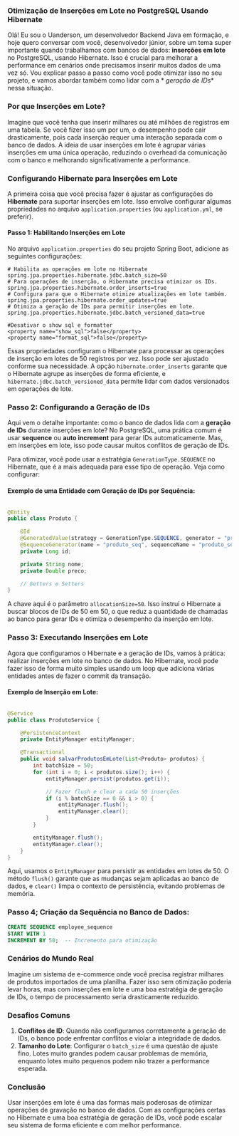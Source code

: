 ### Otimização de Inserções em Lote no PostgreSQL Usando Hibernate

Olá! Eu sou o Uanderson, um desenvolvedor Backend Java em formação, e hoje quero conversar com você, desenvolvedor
júnior, sobre um tema super importante quando trabalhamos com bancos de dados: **inserções em lote** no PostgreSQL,
usando Hibernate. Isso é crucial para melhorar a performance em cenários onde precisamos inserir muitos dados de uma vez
só. Vou explicar passo a passo como você pode otimizar isso no seu projeto, e vamos abordar também como lidar com a *
*geração de IDs** nessa situação.

### Por que Inserções em Lote?

Imagine que você tenha que inserir milhares ou até milhões de registros em uma tabela. Se você fizer isso um por um, o
desempenho pode cair drasticamente, pois cada inserção requer uma interação separada com o banco de dados. A ideia de
usar inserções em lote é agrupar várias inserções em uma única operação, reduzindo o overhead da comunicação com o banco
e melhorando significativamente a performance.

### Configurando Hibernate para Inserções em Lote

A primeira coisa que você precisa fazer é ajustar as configurações do **Hibernate** para suportar inserções em lote.
Isso envolve configurar algumas propriedades no arquivo `application.properties` (ou `application.yml`, se preferir).

#### Passo 1: Habilitando Inserções em Lote

No arquivo `application.properties` do seu projeto Spring Boot, adicione as seguintes configurações:

```properties
# Habilita as operações em lote no Hibernate
spring.jpa.properties.hibernate.jdbc.batch_size=50
# Para operações de inserção, o Hibernate precisa otimizar os IDs.
spring.jpa.properties.hibernate.order_inserts=true
# Configura para que o Hibernate otimize atualizações em lote também.
spring.jpa.properties.hibernate.order_updates=true
# Otimiza a geração de IDs para permitir inserções em lote.
spring.jpa.properties.hibernate.jdbc.batch_versioned_data=true

#Desativar o show sql e formatter
<property name="show_sql">false</property>
<property name="format_sql">false</property>

```

Essas propriedades configuram o Hibernate para processar as operações de inserção em lotes de 50 registros por vez. Isso
pode ser ajustado conforme sua necessidade. A opção `hibernate.order_inserts` garante que o Hibernate agrupe as
inserções de forma eficiente, e `hibernate.jdbc.batch_versioned_data` permite lidar com dados versionados em operações
de lote.

### Passo 2: Configurando a Geração de IDs

Aqui vem o detalhe importante: como o banco de dados lida com a **geração de IDs** durante inserções em lote? No
PostgreSQL, uma prática comum é usar **sequence** ou **auto increment** para gerar IDs automaticamente. Mas, em
inserções em lote, isso pode causar muitos conflitos de geração de IDs.

Para otimizar, você pode usar a estratégia `GenerationType.SEQUENCE` no Hibernate, que é a mais adequada para esse tipo
de operação. Veja como configurar:

#### Exemplo de uma Entidade com Geração de IDs por Sequência:

```java

@Entity
public class Produto {

    @Id
    @GeneratedValue(strategy = GenerationType.SEQUENCE, generator = "produto_seq")
    @SequenceGenerator(name = "produto_seq", sequenceName = "produto_sequence", allocationSize = 50)
    private Long id;

    private String nome;
    private Double preco;

    // Getters e Setters
}
```

A chave aqui é o parâmetro `allocationSize=50`. Isso instrui o Hibernate a buscar blocos de IDs de 50 em 50, o que reduz
a quantidade de chamadas ao banco para gerar IDs e otimiza o desempenho da inserção em lote.

### Passo 3: Executando Inserções em Lote

Agora que configuramos o Hibernate e a geração de IDs, vamos à prática: realizar inserções em lote no banco de dados. No
Hibernate, você pode fazer isso de forma muito simples usando um loop que adiciona várias entidades antes de fazer o
commit da transação.

#### Exemplo de Inserção em Lote:

```java

@Service
public class ProdutoService {

    @PersistenceContext
    private EntityManager entityManager;

    @Transactional
    public void salvarProdutosEmLote(List<Produto> produtos) {
        int batchSize = 50;
        for (int i = 0; i < produtos.size(); i++) {
            entityManager.persist(produtos.get(i));

            // Fazer flush e clear a cada 50 inserções
            if (i % batchSize == 0 && i > 0) {
                entityManager.flush();
                entityManager.clear();
            }
        }

        entityManager.flush();
        entityManager.clear();
    }
}
```

Aqui, usamos o `EntityManager` para persistir as entidades em lotes de 50. O método `flush()` garante que as mudanças
sejam aplicadas ao banco de dados, e `clear()` limpa o contexto de persistência, evitando problemas de memória.

### Passo 4; Criação da Sequência no Banco de Dados:

```sql
CREATE SEQUENCE employee_sequence
START WITH 1
INCREMENT BY 50;  -- Incremento para otimização
```

### Cenários do Mundo Real

Imagine um sistema de e-commerce onde você precisa registrar milhares de produtos importados de uma planilha. Fazer isso
sem otimização poderia levar horas, mas com inserções em lote e uma boa estratégia de geração de IDs, o tempo de
processamento seria drasticamente reduzido.

### Desafios Comuns

1. **Conflitos de ID**: Quando não configuramos corretamente a geração de IDs, o banco pode enfrentar conflitos e violar
   a integridade de dados.
2. **Tamanho do Lote**: Configurar o `batch_size` é uma questão de ajuste fino. Lotes muito grandes podem causar
   problemas de memória, enquanto lotes muito pequenos podem não trazer a performance esperada.

### Conclusão

Usar inserções em lote é uma das formas mais poderosas de otimizar operações de gravação no banco de dados. Com as
configurações certas no Hibernate e uma boa estratégia de geração de IDs, você pode escalar seu sistema de forma
eficiente e com melhor performance.

